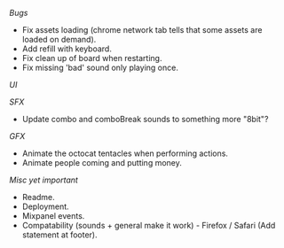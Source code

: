 *Bugs*
- Fix assets loading (chrome network tab tells that some assets are loaded on demand).
- Add refill with keyboard.
- Fix clean up of board when restarting.
- Fix missing 'bad' sound only playing once.

*UI*

*SFX*
- Update combo and comboBreak sounds to something more "8bit"?

*GFX*
- Animate the octocat tentacles when performing actions.
- Animate people coming and putting money.

*Misc yet important*
- Readme.
- Deployment.
- Mixpanel events.
- Compatability (sounds + general make it work) - Firefox / Safari (Add statement at footer).
